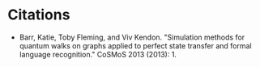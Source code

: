 
# Citations

- Barr, Katie, Toby Fleming, and Viv Kendon. "Simulation methods for quantum walks on graphs applied to perfect state transfer and formal language recognition." CoSMoS 2013 (2013): 1.
